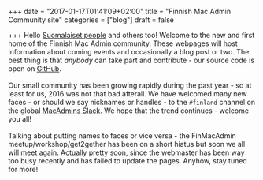 +++
date = "2017-01-17T01:41:09+02:00"
title = "Finnish Mac Admin Community site"
categories = ["blog"]
draft = false

+++
Hello [Suomalaiset people](https://www.youtube.com/watch?v=HAoHUjVmTmg) and others too! Welcome to the new and first home of the Finnish Mac Admin community. These webpages will host information about coming events and occasionally a blog post or two. The best thing is that *anybody* can take part and contribute - our source code is open on [GitHub](https://github.com/macadminfi).  
<br />
Our small community has been growing rapidly during the past year - so at least for us, 2016 was not that bad afterall. We have welcomed many new faces - or should we say nicknames or handles - to the ```#finland``` channel on the global [MacAdmins Slack](https://macadmins.org). We hope that the trend continues - welcome you all!  
<br />
Talking about putting names to faces or vice versa - the FinMacAdmin meetup/workshop/get2gether has been on a short hiatus but soon we all will meet again. Actually pretty soon, since the webmaster has been way too busy recently and has failed to update the pages. Anyhow, stay tuned for more!

